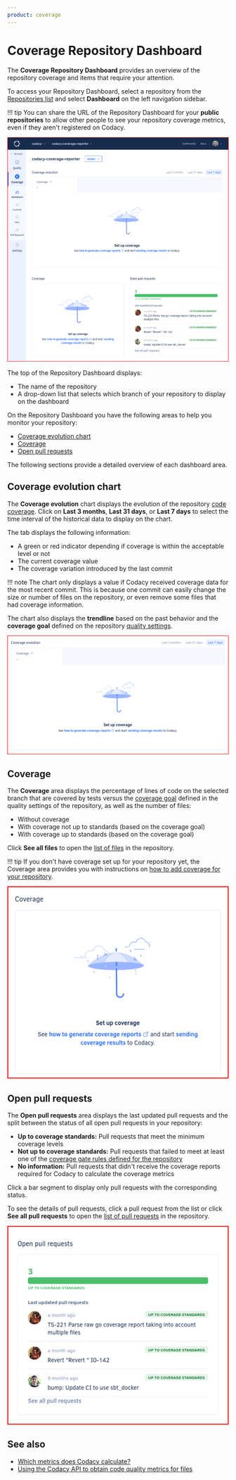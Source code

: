 ```yaml
---
product: coverage
---
```


# Coverage Repository Dashboard

The **Coverage Repository Dashboard** provides an overview of the repository coverage and items that require your attention.

To access your Repository Dashboard, select a repository from the [Repositories list](../../organizations/managing-repositories.md) and select **Dashboard** on the left navigation sidebar.

!!! tip
    You can share the URL of the Repository Dashboard for your **public repositories** to allow other people to see your repository coverage metrics, even if they aren't registered on Codacy.

![Repository Dashboard](images/repository-dashboard.png)<!--TODO Update-->

The top of the Repository Dashboard displays:

-   The name of the repository
-   A drop-down list that selects which branch of your repository to display on the dashboard

On the Repository Dashboard you have the following areas to help you monitor your repository:

-   [Coverage evolution chart](#coverage-evolution-chart)
-   [Coverage](#coverage)
-   [Open pull requests](#open-pull-requests)

The following sections provide a detailed overview of each dashboard area.

<!--NOTE
    Consider including this information later on
{% include-markdown "../../assets/includes/dashboard-api-report-note.md" %}
-->

## Coverage evolution chart

The **Coverage evolution** chart displays the evolution of the repository [code coverage](../../faq/code-analysis/which-metrics-does-codacy-calculate.md#code-coverage). Click on **Last 3 months**, **Last 31 days**, or **Last 7 days** to select the time interval of the historical data to display on the chart.

The tab displays the following information:

-   A green or red indicator depending if coverage is within the acceptable level or not
-   The current coverage value
-   The coverage variation introduced by the last commit

!!! note
    The chart only displays a value if Codacy received coverage data for the most recent commit. This is because one commit can <span class="skip-vale">easily</span> change the size or number of files on the repository, or even remove some files that had coverage information.

The chart also displays the **trendline** based on the past behavior and the **coverage goal** defined on the repository [quality settings](../../repositories-configure/adjusting-quality-goals.md).

![Quality evolution chart](images/repository-dashboard-coverage-evolution.png)<!--TODO Update-->

## Coverage

The **Coverage** area displays the percentage of lines of code on the selected branch that are covered by tests versus the [coverage goal](../../repositories-configure/adjusting-quality-goals.md) defined in the quality settings of the repository, as well as the number of files:

-   Without coverage
-   With coverage not up to standards (based on the coverage goal)
-   With coverage up to standards (based on the coverage goal)

Click **See all files** to open the [list of files](files.md) in the repository.

!!! tip
    If you don't have coverage set up for your repository yet, the Coverage area provides you with instructions on [how to add coverage for your repository](../../coverage-reporter/index.md).

![Coverage](images/repository-dashboard-coverage.png)<!--TODO Update-->

## Open pull requests

The **Open pull requests** area displays the last updated pull requests and the split between the status of all open pull requests in your repository:

-   **Up to coverage standards:** Pull requests that meet the minimum coverage levels
-   **Not up to coverage standards:** Pull requests that failed to meet at least one of the [coverage gate rules defined for the repository](../../repositories-configure/adjusting-quality-gates.md)
-   **No information:** Pull requests that didn't receive the coverage reports required for Codacy to calculate the coverage metrics

Click a bar segment to display only pull requests with the corresponding status.

To see the details of pull requests, click a pull request from the list or click **See all pull requests** to open the [list of pull requests](pull-requests.md) in the repository.

![Open pull requests](images/repository-dashboard-open-pull-requests.png)<!--TODO Update-->

## See also

-   [Which metrics does Codacy calculate?](../../faq/code-analysis/which-metrics-does-codacy-calculate.md)
-   [Using the Codacy API to obtain code quality metrics for files](../../codacy-api/examples/obtaining-code-quality-metrics-for-files.md)

